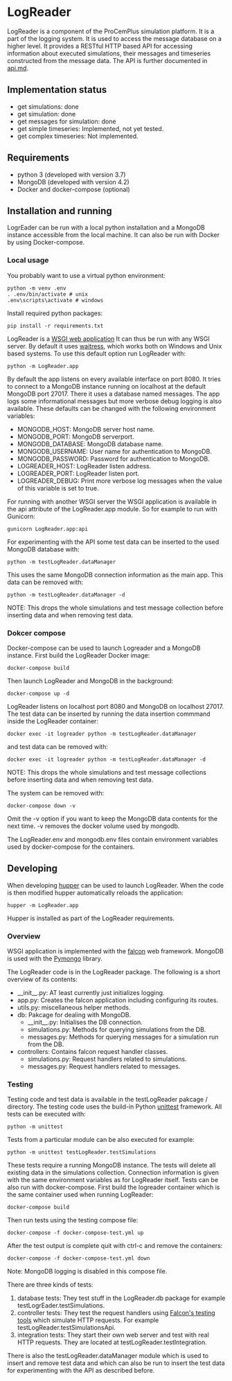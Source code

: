 # LogReader

LogReader is a component of the ProCemPlus simulation platform. It is a part of the logging system. It is used to access the message database on a higher level. It provides a RESTful HTTP based API for accessing information about executed simulations, their messages and timeseries constructed from the message data. The API is further documented in [api.md](api.md).

## Implementation status

- get simulations: done 
- get simulation: done 
- get messages for simulation: done
- get simple timeseries: Implemented, not yet tested.
- get complex timeseries: Not implemented.

## Requirements

- python 3 (developed with version 3.7)
- MongoDB (developed with version 4.2)
- Docker and docker-compose (optional) 

## Installation and running

LogrEader can be run with a local python installation and a MongoDB instance accessible from the local machine. It can also be run with Docker by using Docker-compose.

### Local usage

You probably want to use a virtual python environment:

    python -m venv .env
    . .env/bin/activate # unix
    .env\scripts\activate # windows

Install required python packages:

    pip install -r requirements.txt

LogReader is a [WSGI web application](https://wsgi.readthedocs.io/en/latest/index.html)
It can thus be run with any WSGI server. By default it uses [waitress](https://docs.pylonsproject.org/projects/waitress/en/stable/),
which works both on Windows and Unix based systems. To use this default option run LogReader with:

    python -m LogReader.app

By default the app listens on every available interface on port 8080. It tries to connect to a MongoDB instance running on localhost at the default MongoDB port 27017. There it uses a database named messages. The app logs some informational messages but more verbose debug logging is also available. These defaults can be changed with the following environment variables:

- MONGODB_HOST: MongoDB server host name.
- MONGODB_PORT: MongoDB serverport. 
- MONGODB_DATABASE: MongoDB database name.
- MONGODB_USERNAME: User name for authentication to MongoDB.
- MONGODB_PASSWORD: Password for authentication to MongoDB.
- LOGREADER_HOST: LogReader listen address.
- LOGREADER_PORT: LogReader listen port.
- LOGREADER_DEBUG: Print more verbose log messages when the value of this variable is set to true.

For running with another WSGI server the WSGI application is available in the api attribute of the LogReader.app module. So for example to run with Gunicorn:

    gunicorn LogReader.app:api

For experimenting with the API some test data can be inserted to the used MongoDB database with:

    python -m testLogReader.dataManager

This uses the same MongoDB connection information as the main app. This data can be removed with:

    python -m testLogReader.dataManager -d

NOTE: This drops the whole simulations and test message collection before inserting data and when removing test data.

### Dokcer compose

Docker-compose can be used to launch Logreader and a MongoDB instance. First build the LogReader Docker image:

    docker-compose build

Then launch LogReader and MongoDB in the background:

    docker-compose up -d

LogReader listens on localhost port 8080 and MongoDB on localhost 27017. The test data can be inserted by running the data insertion commmand inside the LogReader container:

    docker exec -it logreader python -m testLogReader.dataManager

and test data can be removed with:

    docker exec -it logreader python -m testLogReader.dataManager -d

NOTE: This drops the whole simulations and test message collections before inserting data and when removing test data.

The system can be removed with:

    docker-compose down -v
    
Omit the -v option if you want to keep the MongoDB data contents for the next time. -v removes the docker volume used by mongodb.

The LogReader.env and mongodb.env files contain environment variables used by docker-compose for the containers.

## Developing

When developing [hupper](https://github.com/Pylons/hupper)
can be used to launch LogReader. When the code is then modified hupper automatically reloads the application:

    hupper -m LogReader.app 

Hupper is installed as part of the LogReader requirements.

### Overview

WSGI application is implemented with the [falcon](https://falcon.readthedocs.io/en/stable/)
web framework. MongoDB is used with the [Pymongo](https://pymongo.readthedocs.io/en/stable/) library.

The LogReader code is in the LogReader package. The following is a short overview of its contents:

- \_\_init\_\_.py: AT least currently just initializes logging.
- app.py: Creates the falcon application including configuring its routes.
- utils.py: miscellaneous helper methods.
- db: Pakcage for dealing with MongoDB.
    - \_\_init\_\_.py: Initialises the DB connection.
    - simulations.py: Methods for querying simulations from the DB.
    - messages.py: Methods for querying messages for a simulation run from the DB.
- controllers: Contains falcon request handler classes.
    - simulations.py: Request handlers related to simulations.
    - messages.py: Request handlers related to messages.

### Testing

Testing code and test data is available in the testLogReader pakcage / directory. The testing code uses the build-in Python [unittest](https://docs.python.org/3.7/library/unittest.html) framework.
All tests can be executed with:

    python -m unittest

Tests from a particular module can be also executed for example:

    python -m unittest testLogReader.testSimulations

These tests require a running MongoDB instance. The tests will delete all existing data in the simulations collection. Connection information is given with the same environment variables as for LogReader itself. Tests can be also run with docker-compose. First build the logreader container which is the same container used when running LogReader:

    docker-compose build       

Then run tests using the testing compose file:

    docker-compose -f docker-compose-test.yml up
    
After the test output is complete quit with ctrl-c and remove the containers:

    docker-compose -f docker-compose-test.yml down
    
Note: MongoDB logging is disabled in this compose file.

There are three kinds of tests:

1. database tests: They test stuff in the LogReader.db package for example testLogrEader.testSimulations.
2. controller tests: They test the request handlers using [Falcon's testing tools](https://falcon.readthedocs.io/en/stable/api/testing.html)
which simulate HTTP requests. For example testLogReader.testSimulationsApi.
3. integration tests: They start their own web server and test with real HTTP requests. They are located at testLogReader.testIntegration.

There is also the testLogReader.dataManager module which is used to insert and remove test data and which can also be run to insert the test data for experimenting with the API as described before. 
